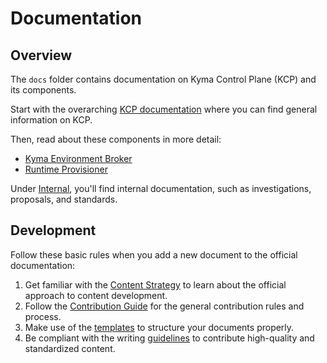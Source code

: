 # Documentation

## Overview

The `docs` folder contains documentation on Kyma Control Plane (KCP) and its components.

Start with the overarching [KCP documentation](./kyma-control-plane) where you can find general information on KCP. 

Then, read about these components in more detail:
* [Kyma Environment Broker](./kyma-environment-broker)
* [Runtime Provisioner](./provisioner)

Under [Internal](./internal), you'll find internal documentation, such as investigations, proposals, and standards.

## Development


Follow these basic rules when you add a new document to the official documentation:

1. Get familiar with the [Content Strategy](https://kyma-project.io/community/guidelines/content-guidelines/01-content-strategy) to learn about the official approach to content development.
2. Follow the [Contribution Guide](https://kyma-project.io/community/contributing/02-contributing/) for the general contribution rules and process.
3. Make use of the [templates](https://kyma-project.io/community/guidelines/templates/templates-type/) to structure your documents properly.
4. Be compliant with the writing [guidelines](https://kyma-project.io/community/guidelines/content-guidelines/) to contribute high-quality and standardized content.
